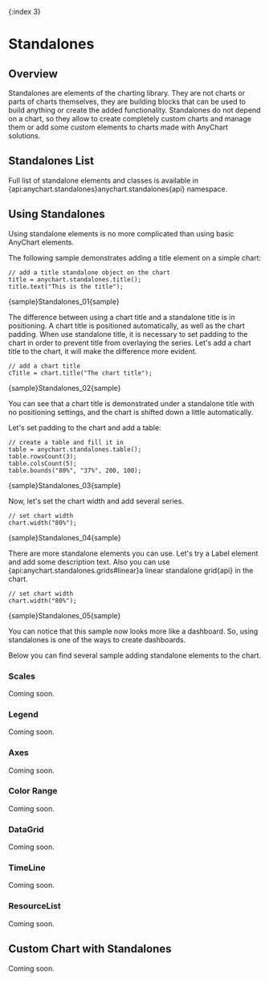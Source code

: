 {:index 3}

# Standalones

## Overview

Standalones are elements of the charting library. They are not charts or parts of charts themselves, they are building blocks that can be used to build anything or create the added functionality. Standalones do not depend on a chart, so they allow to create completely custom charts and manage them or add some custom elements to charts made with AnyChart solutions. 

## Standalones List

Full list of standalone elements and classes is available in {api:anychart.standalones}anychart.standalones{api} namespace.

## Using Standalones

Using standalone elements is no more complicated than using basic AnyChart elements.

The following sample demonstrates adding a title element on a simple chart:

```
// add a title standalone object on the chart
title = anychart.standalones.title();
title.text("This is the title");
```

{sample}Standalones\_01{sample}

The difference between using a chart title and a standalone title is in positioning. A chart title is positioned automatically, as well as the chart padding. When use standalone title, it is necessary to set padding to the chart in order to prevent title from overlaying the series. Let's add a chart title to the chart, it will make the difference more evident.

```
// add a chart title
cTitle = chart.title("The chart title");
```

{sample}Standalones\_02{sample}

You can see that a chart title is demonstrated under a standalone title with no positioning settings, and the chart is shifted down a little automatically.

Let's set padding to the chart and add a table:

```
// create a table and fill it in
table = anychart.standalones.table();
table.rowsCount(3);
table.colsCount(5);
table.bounds("80%", "37%", 200, 100);
```

{sample}Standalones\_03{sample}

Now, let's set the chart width and add several series.

```
// set chart width
chart.width("80%");
```

{sample}Standalones\_04{sample}

There are more standalone elements you can use. Let's try a Label element and add some description text. Also you can use {api:anychart.standalones.grids#linear}a linear standalone grid{api} in the chart.

```
// set chart width
chart.width("80%");
```

{sample}Standalones\_05{sample}

You can notice that this sample now looks more like a dashboard. So, using standalones is one of the ways to create dashboards.

Below you can find several sample adding standalone elements to the chart.

### Scales

Coming soon.

### Legend

Coming soon.

### Axes

Coming soon.

### Color Range

Coming soon.

### DataGrid

Coming soon.

### TimeLine

Coming soon.

### ResourceList

Coming soon.

## Custom Chart with Standalones

Coming soon.
